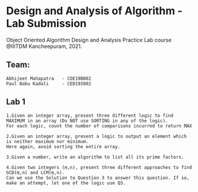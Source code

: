 # Design and Analysis of Algorithm - Lab Submission
Object Oriented Algorithm Design and Analysis Practice Lab course @IIITDM Kancheepuram, 2021.
 
 ## Team:
 ```
 Abhijeet Mahapatra   - COE19B002
 Paul Babu Kadali     - CED19I002 
 ```
 ## Lab 1
 ``` 
1.Given an integer array, present three different logic to find MAXIMUM in an array (Do NOT use SORTING in any of the logic).
For each logic, count the number of comparisons incurred to return MAX

2.Given an integer array, present a logic to output an element which is neither maximum nor minimum. 
Here again, avoid sorting the entire array.

3.Given a number, write an algorithm to list all its prime factors.

4.Given two integers (m,n), present three different approaches to find GCD(m,n) and LCM(m,n). 
Can we use the Solution to Question 3 to answer this question. If so, make an attempt, let one of the logic use Q3.
 ```
